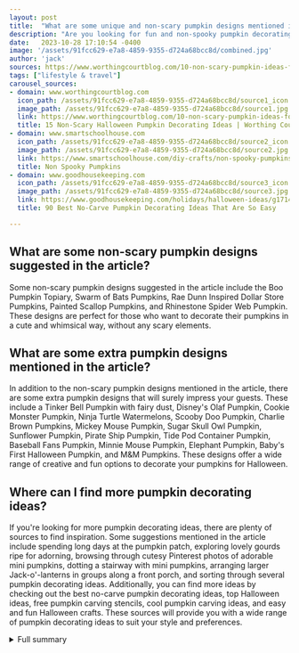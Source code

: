 ```yaml
---
layout: post
title:  "What are some unique and non-scary pumpkin designs mentioned in the article?"
description: "Are you looking for fun and non-spooky pumpkin decorating ideas for Halloween? Look no further! We have compiled a list of creative and exciting pumpkin designs that will add a festive touch to your Halloween decorations."
date:   2023-10-28 17:10:54 -0400
image: '/assets/91fcc629-e7a8-4859-9355-d724a68bcc8d/combined.jpg'
author: 'jack'
sources: https://www.worthingcourtblog.com/10-non-scary-pumpkin-ideas-for-halloween/ https://www.smartschoolhouse.com/diy-crafts/non-spooky-pumpkins https://www.goodhousekeeping.com/holidays/halloween-ideas/g1714/no-carve-pumpkin-decorating/
tags: ["lifestyle & travel"]
carousel_sources:
- domain: www.worthingcourtblog.com
  icon_path: /assets/91fcc629-e7a8-4859-9355-d724a68bcc8d/source1_icon.jpg
  image_path: /assets/91fcc629-e7a8-4859-9355-d724a68bcc8d/source1.jpg
  link: https://www.worthingcourtblog.com/10-non-scary-pumpkin-ideas-for-halloween/
  title: 15 Non-Scary Halloween Pumpkin Decorating Ideas | Worthing Court
- domain: www.smartschoolhouse.com
  icon_path: /assets/91fcc629-e7a8-4859-9355-d724a68bcc8d/source2_icon.jpg
  image_path: /assets/91fcc629-e7a8-4859-9355-d724a68bcc8d/source2.jpg
  link: https://www.smartschoolhouse.com/diy-crafts/non-spooky-pumpkins
  title: Non Spooky Pumpkins
- domain: www.goodhousekeeping.com
  icon_path: /assets/91fcc629-e7a8-4859-9355-d724a68bcc8d/source3_icon.jpg
  image_path: /assets/91fcc629-e7a8-4859-9355-d724a68bcc8d/source3.jpg
  link: https://www.goodhousekeeping.com/holidays/halloween-ideas/g1714/no-carve-pumpkin-decorating/
  title: 90 Best No-Carve Pumpkin Decorating Ideas That Are So Easy

---
```


## What are some non-scary pumpkin designs suggested in the article?
Some non-scary pumpkin designs suggested in the article include the Boo Pumpkin Topiary, Swarm of Bats Pumpkins, Rae Dunn Inspired Dollar Store Pumpkins, Painted Scallop Pumpkins, and Rhinestone Spider Web Pumpkin. These designs are perfect for those who want to decorate their pumpkins in a cute and whimsical way, without any scary elements.

## What are some extra pumpkin designs mentioned in the article?
In addition to the non-scary pumpkin designs mentioned in the article, there are some extra pumpkin designs that will surely impress your guests. These include a Tinker Bell Pumpkin with fairy dust, Disney's Olaf Pumpkin, Cookie Monster Pumpkin, Ninja Turtle Watermelons, Scooby Doo Pumpkin, Charlie Brown Pumpkins, Mickey Mouse Pumpkin, Sugar Skull Owl Pumpkin, Sunflower Pumpkin, Pirate Ship Pumpkin, Tide Pod Container Pumpkin, Baseball Fans Pumpkin, Minnie Mouse Pumpkin, Elephant Pumpkin, Baby's First Halloween Pumpkin, and M&M Pumpkins. These designs offer a wide range of creative and fun options to decorate your pumpkins for Halloween.

## Where can I find more pumpkin decorating ideas?
If you're looking for more pumpkin decorating ideas, there are plenty of sources to find inspiration. Some suggestions mentioned in the article include spending long days at the pumpkin patch, exploring lovely gourds ripe for adorning, browsing through cutesy Pinterest photos of adorable mini pumpkins, dotting a stairway with mini pumpkins, arranging larger Jack-o'-lanterns in groups along a front porch, and sorting through several pumpkin decorating ideas. Additionally, you can find more ideas by checking out the best no-carve pumpkin decorating ideas, top Halloween ideas, free pumpkin carving stencils, cool pumpkin carving ideas, and easy and fun Halloween crafts. These sources will provide you with a wide range of pumpkin decorating ideas to suit your style and preferences.



<details>
  <summary>Full summary</summary>
<p>A list of non-scary pumpkin ideas for Halloween decoration</p>
<ul>
<li>BOO PUMPKIN TOPIARY from ELLE MARIE HOME</li>
<li>SWARM OF BATS PUMPKINS from GOOD HOUSEKEEPING</li>
<li>RAE DUNN INSPIRED DOLLAR STORE PUMPKINS from OUR CRAFTY MOM</li>
<li>PAINTED SCALLOP PUMPKINS from RAIN ON A TIN ROOF</li>
<li>THE PARANOID MAN PUMPKIN from THE BOONDOCKS BLOG</li>
<li>RHINESTONE SPIDER WEB PUMPKIN from ELLE MARIE HOME</li>
<li>SCAREDY CAT PUMPKIN from GOOD HOUSEKEEPING</li>
<li>SOURCE UNKNOWN from PINTEREST</li>
</ul>
<p>In addition to these amazing ideas, we have also found some extra pumpkin designs that will surely impress your guests:</p>
<ul>
<li>Tinker Bell Pumpkin with fairy dust</li>
<li>Disney's Olaf Pumpkin</li>
<li>Cookie Monster Pumpkin</li>
<li>Ninja Turtle Watermelons</li>
<li>Scooby Doo Pumpkin</li>
<li>Charlie Brown Pumpkins</li>
<li>Mickey Mouse Pumpkin</li>
<li>Sugar Skull Owl Pumpkin</li>
<li>Sunflower Pumpkin</li>
<li>Pirate Ship Pumpkin</li>
<li>Tide Pod Container Pumpkin</li>
<li>Baseball Fans Pumpkin</li>
<li>Minnie Mouse Pumpkin</li>
<li>Elephant Pumpkin</li>
<li>Baby's First Halloween Pumpkin</li>
<li>M&amp;M Pumpkins</li>
</ul>
<p>These pumpkins are not only cute but also easy to create. They will add a touch of whimsy and charm to your Halloween celebrations.</p>
<p>If you're looking for more pumpkin decorating ideas, we've got you covered. Check out these fantastic suggestions:</p>
<ul>
<li>Long days spent at the pumpkin patch</li>
<li>Lovely gourds that are ripe for adorning</li>
<li>Cutesy Pinterest photos of adorable mini pumpkins</li>
<li>Dotting a stairway with mini pumpkins</li>
<li>Arranging larger Jack-o'-lanterns in groups along a front porch</li>
<li>Sorting through several pumpkin decorating ideas</li>
<li>Finding the easiest and most creative options</li>
<li>Wanting to try the ideas this holiday season</li>
<li>No-carve pumpkin designs</li>
<li>Classic pumpkin faces</li>
<li>Fun painting ideas</li>
<li>Award-winning vibes with glitter, calligraphy, and more</li>
<li>Cool and scary DIY options</li>
<li>Getting creative juices flowing</li>
<li>Checking out the best no-carve pumpkin decorating ideas</li>
<li>Top Halloween ideas</li>
<li>Free Pumpkin Carving Stencils</li>
<li>Cool Pumpkin Carving Ideas</li>
<li>Easy and Fun Halloween Crafts</li>
</ul>
<p>With these ideas, you'll be able to create stunning pumpkin displays that will impress everyone who sees them. Get ready to have a spooktacular Halloween!</p>
</details>
